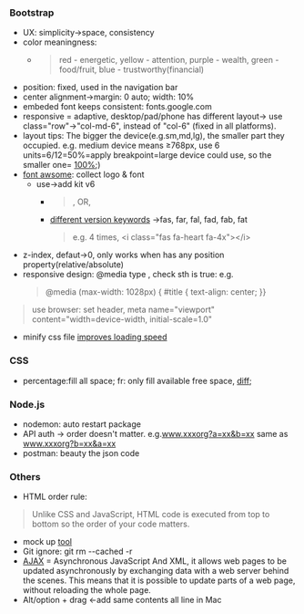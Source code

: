### Bootstrap
- UX: simplicity->space, consistency
- color meaningness: 
  - > red - energetic, yellow - attention, purple - wealth, green - food/fruit, blue - trustworthy(financial)
- position: fixed, used in the navigation bar
- center alignment->margin: 0 auto; width: 10%
- embeded font keeps consistent: fonts.google.com
- responsive = adaptive, desktop/pad/phone has different layout-> use class="row"->"col-md-6", instead of "col-6" (fixed in all platforms). 
- layout tips: The bigger the device(e.g.sm,md,lg), the smaller part they occupied. e.g. medium device means ≥768px, use 6 units=6/12=50%=apply breakpoint=large device could use, so the smaller one= [100%](https://stackoverflow.com/questions/19865158/what-is-the-difference-among-col-lg-col-md-and-col-sm-in-bootstrap);)
- [font awsome](https://fontawesome.com/): collect logo & font
  - use->add kit v6 
    - > <script src="https://kit.fontawesome.com/2b987bc1c1.js" crossorigin="anonymous"></script>, OR, <script defer src="https://pro.fontawesome.com/releases/v5.10.0/js/all.js"></script>
    - [different version keywords](https://fontawesome.com/v6.0/docs/web/add-icons/how-to) ->fas, far, fal, fad, fab, fat
      > e.g. 4 times, \<i class="fas fa-heart fa-4x">\</i>
- z-index, defaut->0, only works when has any position property(relative/absolute)
- responsive design: @media type <feature>, check sth is true: e.g. 
  >@media (max-width: 1028px) {
  #title {
    text-align: center;
  }}
 >use browser: set header, meta name="viewport" content="width=device-width, initial-scale=1.0"
- minify css file [improves loading speed](https://www.cleancss.com/css-minify/)

### CSS
- percentage:fill all space; fr: only fill available free space, [diff](https://stackoverflow.com/questions/45090726/the-difference-between-percentage-and-fr-units);

### Node.js
- nodemon: auto restart package
- API auth -> order doesn't matter. e.g.www.xxxorg?a=xx&b=xx same as www.xxxorg?b=xx&a=xx 
- postman: beauty the json code


### Others
- HTML order rule: 
> Unlike CSS and JavaScript, HTML code is executed from top to bottom so the order of your code matters.
- mock up [tool](https://balsamiq.cloud/)
- Git ignore: git rm --cached -r
- [AJAX](https://www.w3schools.com/whatis/whatis_ajax.asp) = Asynchronous JavaScript And XML, it allows web pages to be updated asynchronously by exchanging data with a web server behind the scenes. This means that it is possible to update parts of a web page, without reloading the whole page.
- Alt/option + drag <-add same contents all line in Mac




